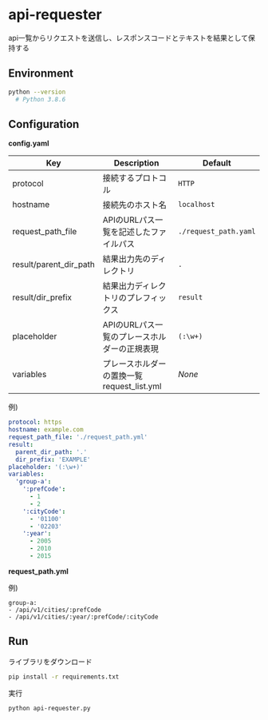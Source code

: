 # api-requester

api一覧からリクエストを送信し、レスポンスコードとテキストを結果として保持する

## Environment

```sh
python --version
  # Python 3.8.6
```

## Configuration

**config.yaml**

|Key|Description|Default|
|--|--|--|
|protocol|接続するプロトコル|`HTTP`|
|hostname|接続先のホスト名|`localhost`|
|request_path_file|APIのURLパス一覧を記述したファイルパス|`./request_path.yaml`|
|result/parent_dir_path|結果出力先のディレクトリ|`.`|
|result/dir_prefix|結果出力ディレクトリのプレフィックス|`result`|
|placeholder|APIのURLパス一覧のプレースホルダーの正規表現|`(:\w+)`|
|variables|プレースホルダーの置換一覧<br>request_list.yml| *None* |

例)
```yaml
protocol: https
hostname: example.com
request_path_file: './request_path.yml'
result:
  parent_dir_path: '.'
  dir_prefix: 'EXAMPLE'
placeholder: '(:\w+)'
variables:
  'group-a':
    ':prefCode':
      - 1
      - 2
    ':cityCode':
      - '01100'
      - '02203'
    ':year':
      - 2005
      - 2010
      - 2015
```

**request_path.yml**

例)

```
group-a:
- /api/v1/cities/:prefCode
- /api/v1/cities/:year/:prefCode/:cityCode
```

## Run

ライブラリをダウンロード

```sh
pip install -r requirements.txt
```

実行

```sh
python api-requester.py
```
